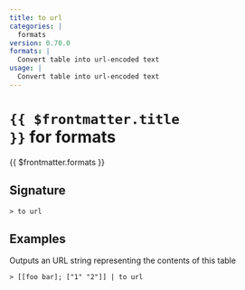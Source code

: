 ```yaml
---
title: to url
categories: |
  formats
version: 0.70.0
formats: |
  Convert table into url-encoded text
usage: |
  Convert table into url-encoded text
---
```


# <code>{{ $frontmatter.title }}</code> for formats

<div class='command-title'>{{ $frontmatter.formats }}</div>

## Signature

```> to url ```

## Examples

Outputs an URL string representing the contents of this table
```shell
> [[foo bar]; ["1" "2"]] | to url
```
